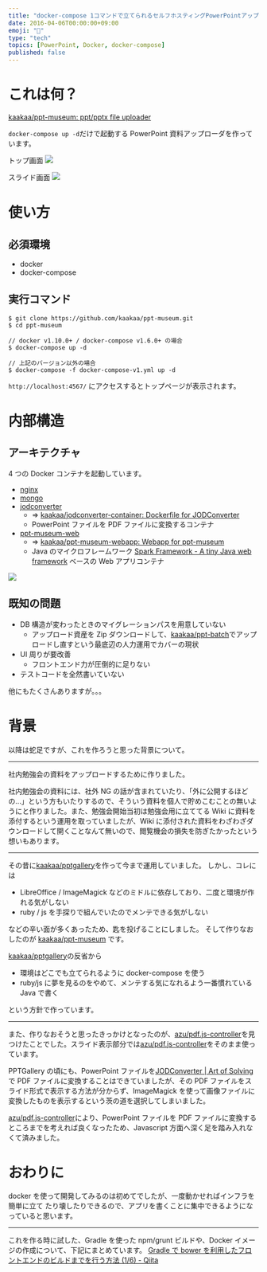 ```yaml
---
title: "docker-compose 1コマンドで立てられるセルフホスティングPowerPointアップローダ"
date: 2016-04-06T00:00:00+09:00
emoji: "📣"
type: "tech"
topics: [PowerPoint, Docker, docker-compose]
published: false
---
```


# これは何？

[kaakaa/ppt-museum: ppt/pptx file uploader](https://github.com/kaakaa/ppt-museum)

`docker-compose up -d`だけで起動する PowerPoint 資料アップローダを作っています。

トップ画面
![](https://qiita-image-store.s3.amazonaws.com/0/9891/eb1c9dde-803c-d94c-4f55-1a5f93b230c3.png)

スライド画面
![](https://qiita-image-store.s3.amazonaws.com/0/9891/425bdf28-7cfd-9f1a-7489-83a9856edb4a.png)

# 使い方

## 必須環境

- docker
- docker-compose

## 実行コマンド

```
$ git clone https://github.com/kaakaa/ppt-museum.git
$ cd ppt-museum

// docker v1.10.0+ / docker-compose v1.6.0+ の場合
$ docker-compose up -d

// 上記のバージョン以外の場合
$ docker-compose -f docker-compose-v1.yml up -d

```

`http://localhost:4567/` にアクセスするとトップページが表示されます。

# 内部構造

## アーキテクチャ

4 つの Docker コンテナを起動しています。

- [nginx](https://hub.docker.com/_/nginx/)
- [mongo](https://hub.docker.com/_/mongo/)
- [jodconverter](https://hub.docker.com/r/kaakaa/jodconverter/)
  - => [kaakaa/jodconverter-container: Dockerfile for JODConverter](https://github.com/kaakaa/jodconverter-container)
  - PowerPoint ファイルを PDF ファイルに変換するコンテナ
- [ppt-museum-web](https://hub.docker.com/r/kaakaa/ppt-museum-web/)
  - => [kaakaa/ppt-museum-webapp: Webapp for ppt-museum](https://github.com/kaakaa/ppt-museum-webapp)
  - Java のマイクロフレームワーク [Spark Framework - A tiny Java web framework](http://sparkjava.com/) ベースの Web アプリコンテナ

![](https://qiita-image-store.s3.amazonaws.com/0/9891/7d045e14-fd44-e7c2-b925-640bfccfa938.png)

## 既知の問題

- DB 構造が変わったときのマイグレーションパスを用意していない
  - アップロード資産を Zip ダウンロードして、[kaakaa/ppt-batch](https://github.com/kaakaa/ppt-batch)でアップロードし直すという最底辺の人力運用でカバーの現状
- UI 周りが要改善
  - フロントエンド力が圧倒的に足りない
- テストコードを全然書いていない

他にもたくさんありますが。。。

# 背景

以降は蛇足ですが、これを作ろうと思った背景について。

---

社内勉強会の資料をアップロードするために作りました。

社内勉強会の資料には、社外 NG の話が含まれていたり、「外に公開するほどの…」という方もいたりするので、そういう資料を個人で貯めこむことの無いようにと作りました。また、勉強会開始当初は勉強会用に立ててる Wiki に資料を添付するという運用を取っていましたが、Wiki に添付された資料をわざわざダウンロードして開くことなんて無いので、閲覧機会の損失を防ぎたかったという想いもあります。

---

その昔に[kaakaa/pptgallery](https://github.com/kaakaa/pptgallery)を作って今まで運用していました。
しかし、コレには

- LibreOffice / ImageMagick などのミドルに依存しており、二度と環境が作れる気がしない
- ruby / js を手探りで組んでいたのでメンテできる気がしない

などの辛い面が多くあったため、匙を投げることにしました。
そして作りなおしたのが [kaakaa/ppt-museum](https://github.com/kaakaa/ppt-museum) です。

[kaakaa/pptgallery](https://github.com/kaakaa/pptgallery)の反省から

- 環境はどこでも立てられるように docker-compose を使う
- ruby/js に夢を見るのをやめて、メンテする気になれるよう一番慣れている Java で書く

という方針で作っています。

---

また、作りなおそうと思ったきっかけとなったのが、[azu/pdf.js-controller](https://github.com/azu/pdf.js-controller)を見つけたことでした。スライド表示部分では[azu/pdf.js-controller](https://github.com/azu/pdf.js-controller)をそのまま使っています。

PPTGallery の頃にも、PowerPoint ファイルを[JODConverter | Art of Solving](http://www.artofsolving.com/opensource/jodconverter.html)で PDF ファイルに変換することはできていましたが、その PDF ファイルをスライド形式で表示する方法が分からず、ImageMagick を使って画像ファイルに変換したものを表示するという茨の道を選択してしまいました。

[azu/pdf.js-controller](https://github.com/azu/pdf.js-controller)により、PowerPoint ファイルを PDF ファイルに変換するところまでを考えれば良くなったため、Javascript 方面へ深く足を踏み入れなくて済みました。

# おわりに

docker を使って開発してみるのは初めてでしたが、一度動かせればインフラを簡単に立て
たり壊したりできるので、アプリを書くことに集中できるようになっていると思います。

---

これを作る時に試した、Gradle を使った npm/grunt ビルドや、Docker イメージの作成について、下記にまとめています。
[Gradle で bower を利用したフロントエンドのビルドまでを行う方法 (1/6) - Qiita](http://qiita.com/kaakaa_hoe/items/0e3c622ae8bde3d116ad)
